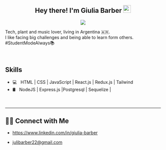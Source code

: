 <h2 align="center"> Hey there! I'm Giulia Barber
<img src="https://media.giphy.com/media/hvRJCLFzcasrR4ia7z/giphy.gif" width="25px">
</h2>



<p align="center">
 <img src="https://readme-typing-svg.herokuapp.com?color=01CAF4&lines=Full+Stack+Web+Developer;HTML%2C+CSS%2C+Javascript;React.js%2C+Redux%2C+Node.js%2C+Express.js;Tailwind%2C+PostgreSQL&center=true">
</p>

Tech, plant and music lover, living in Argentina 🇦🇷. <br/>
I like facing big challenges and being able to learn form others.  #StudentModeAlways📚

<br/>

<h2>Skills</h2>

- 💻 &nbsp; HTML | CSS | JavaScript | React.js | Redux.js | Tailwind
- 🛢 &nbsp;  NodeJS | Express.js |Postgresql | Sequelize |

<br/>


 <hr></hr>







<h2> 🤝🏻 Connect with Me </h2>
 

- https://www.linkedin.com/in/giulia-barber<br/>

- julibarber22@gmail.com<br/>

